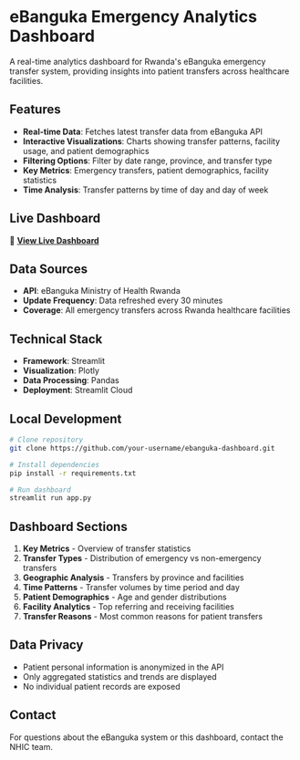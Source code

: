 # eBanguka Emergency Analytics Dashboard

A real-time analytics dashboard for Rwanda's eBanguka emergency transfer system, providing insights into patient transfers across healthcare facilities.

## Features

- **Real-time Data**: Fetches latest transfer data from eBanguka API
- **Interactive Visualizations**: Charts showing transfer patterns, facility usage, and patient demographics
- **Filtering Options**: Filter by date range, province, and transfer type
- **Key Metrics**: Emergency transfers, patient demographics, facility statistics
- **Time Analysis**: Transfer patterns by time of day and day of week

## Live Dashboard

🚀 **[View Live Dashboard](https://your-streamlit-app-url.streamlit.app)**

## Data Sources

- **API**: eBanguka Ministry of Health Rwanda
- **Update Frequency**: Data refreshed every 30 minutes
- **Coverage**: All emergency transfers across Rwanda healthcare facilities

## Technical Stack

- **Framework**: Streamlit
- **Visualization**: Plotly
- **Data Processing**: Pandas
- **Deployment**: Streamlit Cloud

## Local Development

```bash
# Clone repository
git clone https://github.com/your-username/ebanguka-dashboard.git

# Install dependencies
pip install -r requirements.txt

# Run dashboard
streamlit run app.py
```

## Dashboard Sections

1. **Key Metrics** - Overview of transfer statistics
2. **Transfer Types** - Distribution of emergency vs non-emergency transfers
3. **Geographic Analysis** - Transfers by province and facilities
4. **Time Patterns** - Transfer volumes by time period and day
5. **Patient Demographics** - Age and gender distributions
6. **Facility Analytics** - Top referring and receiving facilities
7. **Transfer Reasons** - Most common reasons for patient transfers

## Data Privacy

- Patient personal information is anonymized in the API
- Only aggregated statistics and trends are displayed
- No individual patient records are exposed

## Contact

For questions about the eBanguka system or this dashboard, contact the NHIC team.